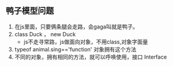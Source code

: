 ## 鸭子模型问题
1. 在js里面，只要俩条腿会走路，会gaga叫就是鸭子。
2. class Duck  ， new Duck
    - js不走寻常路，js做面向对象，不用class,对象字面量
3. typeof  animal.sing=='function' 对象拥有这个方法
4. 不同的对象，拥有相同的方法，就可以呼唤使用，接口 Interface